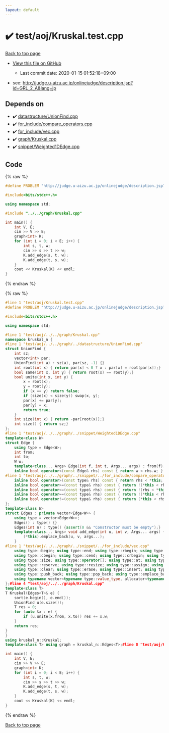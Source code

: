 ```yaml
---
layout: default
---
```


<!-- mathjax config similar to math.stackexchange -->
<script type="text/javascript" async
  src="https://cdnjs.cloudflare.com/ajax/libs/mathjax/2.7.5/MathJax.js?config=TeX-MML-AM_CHTML">
</script>
<script type="text/x-mathjax-config">
  MathJax.Hub.Config({
    TeX: { equationNumbers: { autoNumber: "AMS" }},
    tex2jax: {
      inlineMath: [ ['$','$'] ],
      processEscapes: true
    },
    "HTML-CSS": { matchFontHeight: false },
    displayAlign: "left",
    displayIndent: "2em"
  });
</script>

<script type="text/javascript" src="https://cdnjs.cloudflare.com/ajax/libs/jquery/3.4.1/jquery.min.js"></script>
<script src="https://cdn.jsdelivr.net/npm/jquery-balloon-js@1.1.2/jquery.balloon.min.js" integrity="sha256-ZEYs9VrgAeNuPvs15E39OsyOJaIkXEEt10fzxJ20+2I=" crossorigin="anonymous"></script>
<script type="text/javascript" src="../../../assets/js/copy-button.js"></script>
<link rel="stylesheet" href="../../../assets/css/copy-button.css" />


# :heavy_check_mark: test/aoj/Kruskal.test.cpp

<a href="../../../index.html">Back to top page</a>

* <a href="{{ site.github.repository_url }}/blob/master/test/aoj/Kruskal.test.cpp">View this file on GitHub</a>
    - Last commit date: 2020-01-15 01:52:18+09:00


* see: <a href="http://judge.u-aizu.ac.jp/onlinejudge/description.jsp?id=GRL_2_A&lang=jp">http://judge.u-aizu.ac.jp/onlinejudge/description.jsp?id=GRL_2_A&lang=jp</a>


## Depends on

* :heavy_check_mark: <a href="../../../library/datastructure/UnionFind.cpp.html">datastructure/UnionFind.cpp</a>
* :heavy_check_mark: <a href="../../../library/for_include/compare_operators.cpp.html">for_include/compare_operators.cpp</a>
* :heavy_check_mark: <a href="../../../library/for_include/vec.cpp.html">for_include/vec.cpp</a>
* :heavy_check_mark: <a href="../../../library/graph/Kruskal.cpp.html">graph/Kruskal.cpp</a>
* :heavy_check_mark: <a href="../../../library/snippet/Weighted1DEdge.cpp.html">snippet/Weighted1DEdge.cpp</a>


## Code

<a id="unbundled"></a>
{% raw %}
```cpp
#define PROBLEM "http://judge.u-aizu.ac.jp/onlinejudge/description.jsp?id=GRL_2_A&lang=jp"

#include<bits/stdc++.h>

using namespace std;

#include "../../graph/Kruskal.cpp"

int main() {
	int V, E;
	cin >> V >> E;
	graph<int> K;
	for (int i = 0; i < E; i++) {
		int s, t, w;
		cin >> s >> t >> w;
		K.add_edge(s, t, w);
		K.add_edge(t, s, w);
	}
	cout << Kruskal(K) << endl;
}
```
{% endraw %}

<a id="bundled"></a>
{% raw %}
```cpp
#line 1 "test/aoj/Kruskal.test.cpp"
#define PROBLEM "http://judge.u-aizu.ac.jp/onlinejudge/description.jsp?id=GRL_2_A&lang=jp"

#include<bits/stdc++.h>

using namespace std;

#line 1 "test/aoj/../../graph/Kruskal.cpp"
namespace kruskal_n {
#line 1 "test/aoj/../../graph/../datastructure/UnionFind.cpp"
struct UnionFind {
	int sz;
	vector<int> par;
	UnionFind(int a) : sz(a), par(sz, -1) {}
	int root(int x) { return par[x] < 0 ? x : par[x] = root(par[x]);}
	bool same(int x, int y) { return root(x) == root(y);}
	bool unite(int x, int y) {
		x = root(x);
		y = root(y);
		if (x == y) return false;
		if (size(x) < size(y)) swap(x, y);
		par[x] += par[y];
		par[y] = x;
		return true;
	}
	int size(int x) { return -par[root(x)];}
	int size() { return sz;}
};
#line 1 "test/aoj/../../graph/../snippet/Weighted1DEdge.cpp"
template<class W>
struct Edge {
	using type = Edge<W>;
	int from;
	int to;
	W w;
	template<class... Args> Edge(int f, int t, Args... args) : from(f), to(t), w(args...) {}
	inline bool operator<(const Edge& rhs) const { return w < rhs.w; }
#line 1 "test/aoj/../../graph/../snippet/../for_include/compare_operators.cpp"
	inline bool operator>(const type& rhs) const { return rhs < *this; }
	inline bool operator>=(const type& rhs) const { return !(*this < rhs); }
	inline bool operator<=(const type& rhs) const { return !(rhs < *this); }
	inline bool operator==(const type& rhs) const { return !(*this < rhs) && !(rhs < *this); }
	inline bool operator!=(const type& rhs) const { return (*this < rhs) || (rhs < *this); }#line 10 "test/aoj/../../graph/../snippet/Weighted1DEdge.cpp"
};
template<class W>
struct Edges : private vector<Edge<W>> {
	using type = vector<Edge<W>>;
	Edges() : type() {}
	Edges(int n) : type() {assert(0 && "Constructor must be empty");}
	template<class... Args> void add_edge(int u, int v, Args... args) {
		(*this).emplace_back(u, v, args...);
	}
#line 1 "test/aoj/../../graph/../snippet/../for_include/vec.cpp"
	using type::begin; using type::end; using type::rbegin; using type::rend;
	using type::cbegin; using type::cend; using type::crbegin; using type::crend;
	using type::size; using type::operator[]; using type::at; using type::back; using type::front;
	using type::reserve; using type::resize; using type::assign; using type::shrink_to_fit;
	using type::clear; using type::erase; using type::insert; using type::swap; 
	using type::push_back; using type::pop_back; using type::emplace_back; using type::empty;
	using typename vector<typename type::value_type, allocator<typename type::value_type>>::iterator;#line 20 "test/aoj/../../graph/../snippet/Weighted1DEdge.cpp"
};#line 4 "test/aoj/../../graph/Kruskal.cpp"
template<class T>
T Kruskal(Edges<T>& e) {
	sort(e.begin(), e.end());
	UnionFind u(e.size());
	T res = 0;
	for (auto &x : e) {
		if (u.unite(x.from, x.to)) res += x.w;
	}
	return res;
}
}
using kruskal_n::Kruskal;
template<class T> using graph = kruskal_n::Edges<T>;#line 8 "test/aoj/Kruskal.test.cpp"

int main() {
	int V, E;
	cin >> V >> E;
	graph<int> K;
	for (int i = 0; i < E; i++) {
		int s, t, w;
		cin >> s >> t >> w;
		K.add_edge(s, t, w);
		K.add_edge(t, s, w);
	}
	cout << Kruskal(K) << endl;
}
```
{% endraw %}

<a href="../../../index.html">Back to top page</a>

